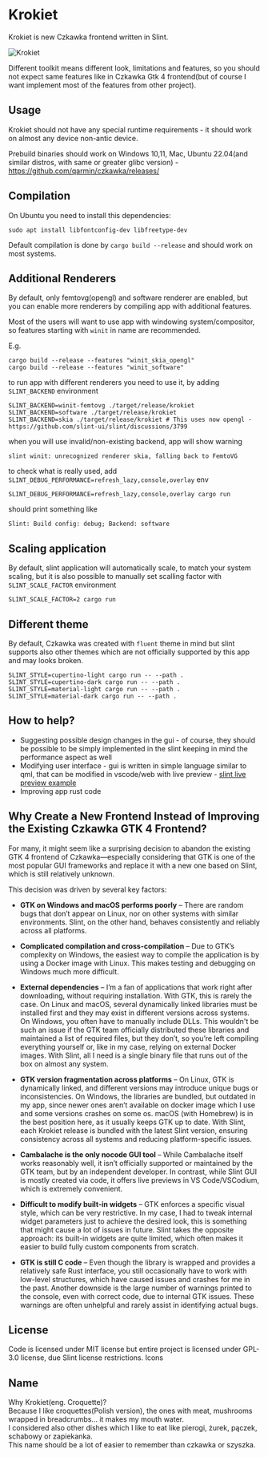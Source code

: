 # Krokiet

Krokiet is new Czkawka frontend written in Slint.

![Krokiet](https://github.com/user-attachments/assets/531cc479-8900-4db6-aa60-598284e7f815)

Different toolkit means different look, limitations and features, so you should not expect same features like in Czkawka
Gtk 4 frontend(but of course I want implement most of the features from other project).

## Usage

Krokiet should not have any special runtime requirements - it should work on almost any device non-antic device.

Prebuild binaries should work on Windows 10,11, Mac, Ubuntu 22.04(and similar distros, with same or greater glibc version) - https://github.com/qarmin/czkawka/releases/

## Compilation

On Ubuntu you need to install this dependencies:

```
sudo apt install libfontconfig-dev libfreetype-dev
```

Default compilation is done by `cargo build --release` and should work on most systems.

## Additional Renderers

By default, only femtovg(opengl) and software renderer are enabled, but you can enable more renderers by compiling app
with additional features.

Most of the users will want to use app with windowing system/compositor, so features starting with `winit` in name are
recommended.

E.g.

```
cargo build --release --features "winit_skia_opengl"
cargo build --release --features "winit_software"
```

to run app with different renderers you need to use it, by adding `SLINT_BACKEND` environment

```
SLINT_BACKEND=winit-femtovg ./target/release/krokiet
SLINT_BACKEND=software ./target/release/krokiet
SLINT_BACKEND=skia ./target/release/krokiet # This uses now opengl - https://github.com/slint-ui/slint/discussions/3799
```

when you will use invalid/non-existing backend, app will show warning

```
slint winit: unrecognized renderer skia, falling back to FemtoVG
```

to check what is really used, add `SLINT_DEBUG_PERFORMANCE=refresh_lazy,console,overlay` env

```
SLINT_DEBUG_PERFORMANCE=refresh_lazy,console,overlay cargo run
```

should print something like

```
Slint: Build config: debug; Backend: software
```

## Scaling application

By default, slint application will automatically scale, to match your system scaling, but it is also possible to manually set scalling factor with `SLINT_SCALE_FACTOR` environment

```
SLINT_SCALE_FACTOR=2 cargo run 
```

## Different theme
By default, Czkawka was created with `fluent` theme in mind but slint supports also other themes which are not officially supported by this app and may looks broken.

```
SLINT_STYLE=cupertino-light cargo run -- --path .
SLINT_STYLE=cupertino-dark cargo run -- --path .
SLINT_STYLE=material-light cargo run -- --path .
SLINT_STYLE=material-dark cargo run -- --path .
```

## How to help?

- Suggesting possible design changes in the gui - of course, they should be possible to be simply implemented in the
  slint keeping in mind the performance aspect as well
- Modifying user interface - gui is written in simple language similar to qml, that can be modified in vscode/web with
  live
  preview - [slint live preview example](https://slint.dev/releases/1.3.0/editor/?load_demo=examples/printerdemo/ui/printerdemo.slint)
- Improving app rust code


## Why Create a New Frontend Instead of Improving the Existing Czkawka GTK 4 Frontend?

For many, it might seem like a surprising decision to abandon the existing GTK 4 frontend of Czkawka—especially considering that GTK is one of the most popular GUI frameworks and replace it with a new one based on Slint, which is still relatively unknown.

This decision was driven by several key factors:
- **GTK on Windows and macOS performs poorly** – There are random bugs that don’t appear on Linux, nor on other systems with similar environments. Slint, on the other hand, behaves consistently and reliably across all platforms.

- **Complicated compilation and cross-compilation** – Due to GTK’s complexity on Windows, the easiest way to compile the application is by using a Docker image with Linux. This makes testing and debugging on Windows much more difficult.

- **External dependencies** – I’m a fan of applications that work right after downloading, without requiring installation. With GTK, this is rarely the case. On Linux and macOS, several dynamically linked libraries must be installed first and they may exist in different versions across systems. On Windows, you often have to manually include DLLs. This wouldn't be such an issue if the GTK team officially distributed these libraries and maintained a list of required files, but they don’t, so you’re left compiling everything yourself or, like in my case, relying on external Docker images. With Slint, all I need is a single binary file that runs out of the box on almost any system.

- **GTK version fragmentation across platforms** – On Linux, GTK is dynamically linked, and different versions may introduce unique bugs or inconsistencies. On Windows, the libraries are bundled, but outdated in my app, since newer ones aren’t available on docker image which I use and some versions crashes on some os. macOS (with Homebrew) is in the best position here, as it usually keeps GTK up to date. With Slint, each Krokiet release is bundled with the latest Slint version, ensuring consistency across all systems and reducing platform-specific issues.

- **Cambalache is the only nocode GUI tool** – While Cambalache itself works reasonably well, it isn’t officially supported or maintained by the GTK team, but by an independent developer. In contrast, while Slint GUI is mostly created via code, it offers live previews in VS Code/VSCodium, which is extremely convenient.

- **Difficult to modify built-in widgets** – GTK enforces a specific visual style, which can be very restrictive. In my case, I had to tweak internal widget parameters just to achieve the desired look, this is something that might cause a lot of issues in future. Slint takes the opposite approach: its built-in widgets are quite limited, which often makes it easier to build fully custom components from scratch.

- **GTK is still C code** – Even though the library is wrapped and provides a relatively safe Rust interface, you still occasionally have to work with low-level structures, which have caused issues and crashes for me in the past. Another downside is the large number of warnings printed to the console, even with correct code, due to internal GTK issues. These warnings are often unhelpful and rarely assist in identifying actual bugs.

## License

Code is licensed under MIT license but entire project is licensed under GPL-3.0 license, due Slint license restrictions.
Icons

## Name

Why Krokiet(eng. Croquette)?  
Because I like croquettes(Polish version), the ones with meat, mushrooms wrapped in breadcrumbs... it makes my mouth
water.  
I considered also other dishes which I like to eat like pierogi, żurek, pączek, schabowy or zapiekanka.  
This name should be a lot of easier to remember than czkawka or szyszka.
